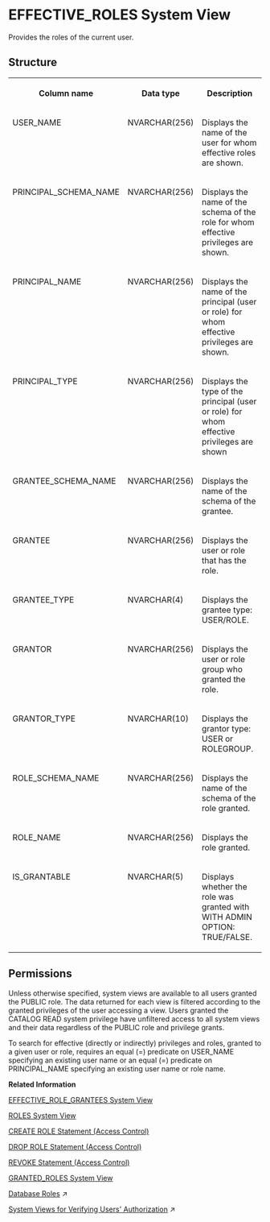 <!-- loio20a3229a75191014a9f0893bb1ea23d5 -->

# EFFECTIVE\_ROLES System View

Provides the roles of the current user.



<a name="loio20a3229a75191014a9f0893bb1ea23d5___e_f_f_e_c_t_i_v_e__r_o_l_e_s_1struct_EFFECTIVE_ROLES"/>

## Structure


<table>
<tr>
<th valign="top">

Column name

</th>
<th valign="top">

Data type

</th>
<th valign="top">

Description

</th>
</tr>
<tr>
<td valign="top">

USER\_NAME

</td>
<td valign="top">

NVARCHAR\(256\)

</td>
<td valign="top">

Displays the name of the user for whom effective roles are shown.

</td>
</tr>
<tr>
<td valign="top">

PRINCIPAL\_SCHEMA\_NAME

</td>
<td valign="top">

NVARCHAR\(256\)

</td>
<td valign="top">

Displays the name of the schema of the role for whom effective privileges are shown.

</td>
</tr>
<tr>
<td valign="top">

PRINCIPAL\_NAME

</td>
<td valign="top">

NVARCHAR\(256\)

</td>
<td valign="top">

Displays the name of the principal \(user or role\) for whom effective privileges are shown.

</td>
</tr>
<tr>
<td valign="top">

PRINCIPAL\_TYPE

</td>
<td valign="top">

NVARCHAR\(256\)

</td>
<td valign="top">

Displays the type of the principal \(user or role\) for whom effective privileges are shown

</td>
</tr>
<tr>
<td valign="top">

GRANTEE\_SCHEMA\_NAME

</td>
<td valign="top">

NVARCHAR\(256\)

</td>
<td valign="top">

Displays the name of the schema of the grantee.

</td>
</tr>
<tr>
<td valign="top">

GRANTEE

</td>
<td valign="top">

NVARCHAR\(256\)

</td>
<td valign="top">

Displays the user or role that has the role.

</td>
</tr>
<tr>
<td valign="top">

GRANTEE\_TYPE

</td>
<td valign="top">

NVARCHAR\(4\)

</td>
<td valign="top">

Displays the grantee type: USER/ROLE.

</td>
</tr>
<tr>
<td valign="top">

GRANTOR

</td>
<td valign="top">

NVARCHAR\(256\)

</td>
<td valign="top">

Displays the user or role group who granted the role.

</td>
</tr>
<tr>
<td valign="top">

GRANTOR\_TYPE

</td>
<td valign="top">

NVARCHAR\(10\)

</td>
<td valign="top">

Displays the grantor type: USER or ROLEGROUP.

</td>
</tr>
<tr>
<td valign="top">

ROLE\_SCHEMA\_NAME

</td>
<td valign="top">

NVARCHAR\(256\)

</td>
<td valign="top">

Displays the name of the schema of the role granted.

</td>
</tr>
<tr>
<td valign="top">

ROLE\_NAME

</td>
<td valign="top">

NVARCHAR\(256\)

</td>
<td valign="top">

Displays the role granted.

</td>
</tr>
<tr>
<td valign="top">

IS\_GRANTABLE

</td>
<td valign="top">

NVARCHAR\(5\)

</td>
<td valign="top">

Displays whether the role was granted with WITH ADMIN OPTION: TRUE/FALSE.

</td>
</tr>
</table>



<a name="loio20a3229a75191014a9f0893bb1ea23d5__section_u1x_wdk_h2b"/>

## Permissions

Unless otherwise specified, system views are available to all users granted the PUBLIC role. The data returned for each view is filtered according to the granted privileges of the user accessing a view. Users granted the CATALOG READ system privilege have unfiltered access to all system views and their data regardless of the PUBLIC role and privilege grants.

To search for effective \(directly or indirectly\) privileges and roles, granted to a given user or role, requires an equal \(=\) predicate on USER\_NAME specifying an existing user name or an equal \(=\) predicate on PRINCIPAL\_NAME specifying an existing user name or role name.

**Related Information**  


[EFFECTIVE\_ROLE\_GRANTEES System View](effective-role-grantees-system-view-d2beddd.md "Provides information regarding the users and roles that the role is granted to.")

[ROLES System View](roles-system-view-20cd8af.md "Shows available roles.")

[CREATE ROLE Statement \(Access Control\)](../../010-SQL-Reference/012-SQL-Statements/create-role-statement-access-control-20d4a23.md "Creates a new role.")

[DROP ROLE Statement \(Access Control\)](../../010-SQL-Reference/012-SQL-Statements/drop-role-statement-access-control-20d74f7.md "Drops a role.")

[REVOKE Statement \(Access Control\)](../../010-SQL-Reference/012-SQL-Statements/revoke-statement-access-control-20fc91c.md "Revokes roles or privileges for the specified objects from a user or role.")

[GRANTED\_ROLES System View](granted-roles-system-view-20a5c3b.md "Provides information about roles granted to users or other roles.")

[Database Roles](https://help.sap.com/viewer/a1317de16a1e41a6b0ff81849d80713c/2024_3_QRC/en-US/e7f358b6e85b4610a2b62c5a25755fc0.html "A database role is a collection of privileges that can be granted to either a database user or another role in runtime.") :arrow_upper_right:

[System Views for Verifying Users' Authorization](https://help.sap.com/viewer/a1317de16a1e41a6b0ff81849d80713c/2024_3_QRC/en-US/ddae823e3b27477ea4c949607eebc435.html "You can query several system views to get detailed information about exactly which privileges and roles users have and how they come to have them. This can help you to understand why a user is authorized to perform particular actions, access particular data, or not.") :arrow_upper_right:

